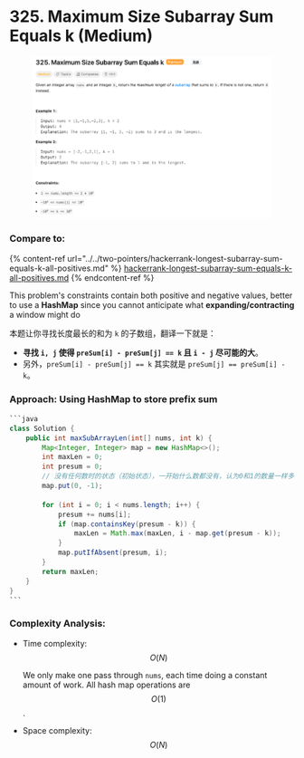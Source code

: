 # 325. Maximum Size Subarray Sum Equals k (Medium)

<figure><img src="../../../../.gitbook/assets/image (6) (1) (1) (1) (1) (1) (1).png" alt=""><figcaption></figcaption></figure>

### Compare to:&#x20;

{% content-ref url="../../two-pointers/hackerrank-longest-subarray-sum-equals-k-all-positives.md" %}
[hackerrank-longest-subarray-sum-equals-k-all-positives.md](../../two-pointers/hackerrank-longest-subarray-sum-equals-k-all-positives.md)
{% endcontent-ref %}

This problem's constraints contain both positive and negative values, better to use a **HashMap** since you cannot anticipate what **expanding/contracting** a window might do

本题让你寻找长度最长的和为 `k` 的子数组，翻译一下就是：

* **寻找 `i, j` 使得 `preSum[i] - preSum[j] == k` 且 `i - j` 尽可能的大**。
* 另外，`preSum[i] - preSum[j] == k` 其实就是 `preSum[j] == preSum[i] - k`。

### Approach: Using HashMap to store prefix sum

````java
```java
class Solution {
    public int maxSubArrayLen(int[] nums, int k) {
        Map<Integer, Integer> map = new HashMap<>();
        int maxLen = 0;
        int presum = 0;
        // 没有任何数时的状态（初始状态），一开始什么数都没有，认为0和1的数量一样多，所以cnt=0; 而-1是为了遍历过程中cnt再次为0时，计算长度而设置的
        map.put(0, -1);

        for (int i = 0; i < nums.length; i++) {
            presum += nums[i];
            if (map.containsKey(presum - k)) {
                maxLen = Math.max(maxLen, i - map.get(presum - k));
            } 
            map.putIfAbsent(presum, i);   
        }
        return maxLen;
    }
}
```
````

### Complexity Analysis:

*   Time complexity: $$O(N)$$

    We only make one pass through `nums`, each time doing a constant amount of work. All hash map operations are $$O(1)$$.
* Space complexity: $$O(N)$$

